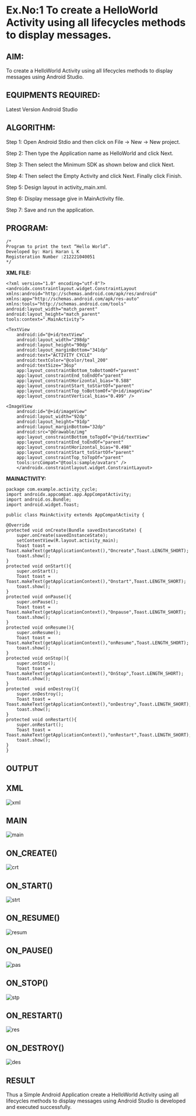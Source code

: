 # Ex.No:1 To create a HelloWorld Activity using all lifecycles methods to display messages.


## AIM:

To create a HelloWorld Activity using all lifecycles methods to display messages using Android Studio.

## EQUIPMENTS REQUIRED:

Latest Version Android Studio

## ALGORITHM:

Step 1: Open Android Stdio and then click on File -> New -> New project.

Step 2: Then type the Application name as HelloWorld and click Next. 

Step 3: Then select the Minimum SDK as shown below and click Next.

Step 4: Then select the Empty Activity and click Next. Finally click Finish.

Step 5: Design layout in activity_main.xml.

Step 6: Display message give in MainActivity file.

Step 7: Save and run the application.

## PROGRAM:
```
/*
Program to print the text “Hello World”.
Developed by: Hari Haran L K
Registeration Number :212221040051
*/
```
**XML FILE:**
    
    
    <?xml version="1.0" encoding="utf-8"?>
    <androidx.constraintlayout.widget.ConstraintLayout xmlns:android="http://schemas.android.com/apk/res/android"
    xmlns:app="http://schemas.android.com/apk/res-auto"
    xmlns:tools="http://schemas.android.com/tools"
    android:layout_width="match_parent"
    android:layout_height="match_parent"
    tools:context=".MainActivity">

    <TextView
        android:id="@+id/textView"
        android:layout_width="298dp"
        android:layout_height="90dp"
        android:layout_marginBottom="341dp"
        android:text="ACTIVITY CYCLE"
        android:textColor="@color/teal_200"
        android:textSize="36sp"
        app:layout_constraintBottom_toBottomOf="parent"
        app:layout_constraintEnd_toEndOf="parent"
        app:layout_constraintHorizontal_bias="0.588"
        app:layout_constraintStart_toStartOf="parent"
        app:layout_constraintTop_toBottomOf="@+id/imageView"
        app:layout_constraintVertical_bias="0.499" />

    <ImageView
        android:id="@+id/imageView"
        android:layout_width="92dp"
        android:layout_height="91dp"
        android:layout_marginBottom="32dp"
        android:src="@drawable/img"
        app:layout_constraintBottom_toTopOf="@+id/textView"
        app:layout_constraintEnd_toEndOf="parent"
        app:layout_constraintHorizontal_bias="0.498"
        app:layout_constraintStart_toStartOf="parent"
        app:layout_constraintTop_toTopOf="parent"
        tools:srcCompat="@tools:sample/avatars" />
        </androidx.constraintlayout.widget.ConstraintLayout>
        
**MAINACTIVITY:**
    
    package com.example.activity_cycle;
    import androidx.appcompat.app.AppCompatActivity;
    import android.os.Bundle;
    import android.widget.Toast;

    public class MainActivity extends AppCompatActivity {

    @Override
    protected void onCreate(Bundle savedInstanceState) {
        super.onCreate(savedInstanceState);
        setContentView(R.layout.activity_main);
        Toast toast = Toast.makeText(getApplicationContext(),"Oncreate",Toast.LENGTH_SHORT);
        toast.show();
    }
    protected void onStart(){
        super.onStart();
        Toast toast = Toast.makeText(getApplicationContext(),"Onstart",Toast.LENGTH_SHORT);
        toast.show();
    }
    protected void onPause(){
        super.onPause();
        Toast toast = Toast.makeText(getApplicationContext(),"Onpause",Toast.LENGTH_SHORT);
        toast.show();
    }
    protected void onResume(){
        super.onResume();
        Toast toast = Toast.makeText(getApplicationContext(),"onResume",Toast.LENGTH_SHORT);
        toast.show();
    }
    protected void onStop(){
        super.onStop();
        Toast toast = Toast.makeText(getApplicationContext(),"OnStop",Toast.LENGTH_SHORT);
        toast.show();
    }
    protected  void onDestroy(){
        super.onDestroy();
        Toast toast = Toast.makeText(getApplicationContext(),"onDestroy",Toast.LENGTH_SHORT);
        toast.show();
    }
    protected void onRestart(){
        super.onRestart();
        Toast toast = Toast.makeText(getApplicationContext(),"onRestart",Toast.LENGTH_SHORT);
        toast.show();
    }
    }


## OUTPUT
   ## XML
   ![xml](https://github.com/HariHaranLK/Mobile-Application-Development/assets/132996089/36e4861c-28d7-4c8f-8c31-204ec0fafcff)
   ## MAIN
   ![main](https://github.com/HariHaranLK/Mobile-Application-Development/assets/132996089/b9e2d4ff-3693-4756-9bb7-733f792d1326)
   ## ON_CREATE()
   ![crt](https://github.com/HariHaranLK/Mobile-Application-Development/assets/132996089/8d10797d-085e-4f19-af60-3b301593e0f7)
   ## ON_START()
   ![strt](https://github.com/HariHaranLK/Mobile-Application-Development/assets/132996089/808f60d1-3452-45ee-9218-76498727409e)
   ## ON_RESUME()
   ![resum](https://github.com/HariHaranLK/Mobile-Application-Development/assets/132996089/5d122070-2879-4980-8fb5-7de97c5b65ff)
   ## ON_PAUSE()
   ![pas](https://github.com/HariHaranLK/Mobile-Application-Development/assets/132996089/de9d30b5-1169-46db-b579-d41164280a0f)
   ## ON_STOP()
   ![stp](https://github.com/HariHaranLK/Mobile-Application-Development/assets/132996089/a92a6341-24e3-4d5c-bb13-b0ddff7a83a7)
   ## ON_RESTART()
   ![res](https://github.com/HariHaranLK/Mobile-Application-Development/assets/132996089/89b41d12-373f-4bca-abdf-4131c97d2726)
   ## ON_DESTROY()
   ![des](https://github.com/HariHaranLK/Mobile-Application-Development/assets/132996089/d2ab9043-e633-4992-b72e-f8f604910043)


## RESULT
Thus a Simple Android Application create a HelloWorld Activity using all lifecycles methods to display messages using Android Studio is developed and executed successfully.
